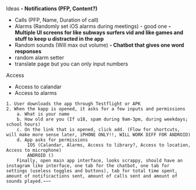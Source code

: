 Ideas
**- Notifications (PFP, Content?)**
- Calls (PFP, Name, Duration of call)
- Alarms (Randomly set iOS alarms during meetings) - good one
**- Multiple UI screens for like subways surfers vid and like games and stuff to keep u distracted in the app**
- Random sounds (Will max out volume)
**- Chatbot that gives one word responses**
- random alarm setter 
- translate page but you can only input numbers


Access
- Access to calandar
- Access to alarms

~~~User flow
1. User downloads the app through Testflight or APK
2. When the kapp is opened, it asks for a few inputs and permissions
    a. What is your name
    b. How old are you (If u18, spam during 9am-3pm, during weekdays; school hours)
    c. On the link that is opened, click add. (Flow for shortcuts, will make more sense later, iPHONE ONLY!!, WILL WORK DIFF FOR ANDROID)
    d. App asks for permissions 
        IOS (Calandar, Alarms, Access to library?, Access to location, Access to microphone) 
        ANDROID ()
    Finally, open main app interface, looks scrappy, should have an instagram like interface, one tab for the chatbot, one tab for settings (useless toggles and buttons), tab for total time spent, amount of notificactions sent, amount of calls sent and amount of sounds played.~~~